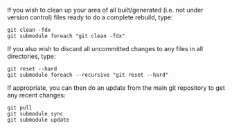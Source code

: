 If you wish to clean up your area of all built/generated (i.e. not under version control) files ready to do a complete rebuild, type:
```
git clean -fdx
git submodule foreach "git clean -fdx"
```

If you also wish to discard all uncommitted changes to any files in all directories, type:
```
git reset --hard
git submodule foreach --recursive "git reset --hard"
```

If appropriate, you can then do an update from the main git repository to get any recent changes:
```
git pull
git submodule sync
git submodule update
```

